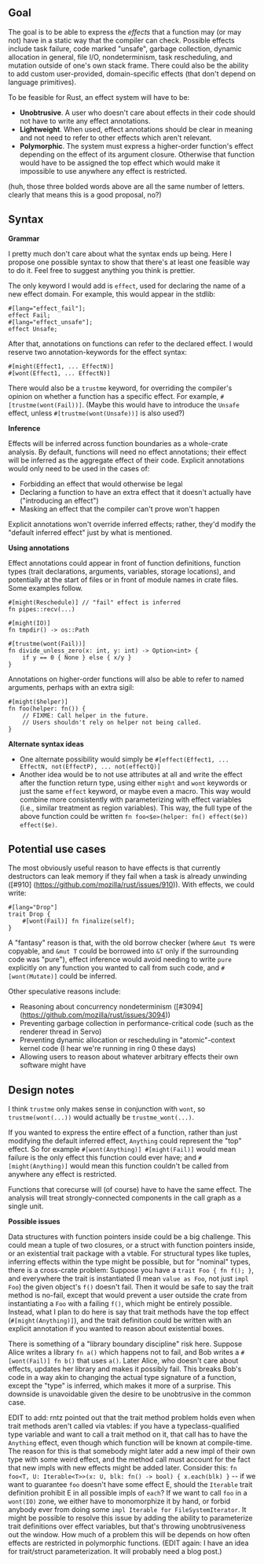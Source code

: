 ## Goal

The goal is to be able to express the *effects* that a function may (or may not) have in a static way that the compiler can check. Possible effects include task failure, code marked "unsafe", garbage collection, dynamic allocation in general, file I/O, nondeterminism, task rescheduling, and mutation outside of one's own stack frame. There could also be the ability to add custom user-provided, domain-specific effects (that don't depend on language primitives).

To be feasible for Rust, an effect system will have to be:
* **Unobtrusive**. A user who doesn't care about effects in their code should not have to write any effect annotations.
* **Lightweight**. When used, effect annotations should be clear in meaning and not need to refer to other effects which aren't relevant.
* **Polymorphic**. The system must express a higher-order function's effect depending on the effect of its argument closure. Otherwise that function would have to be assigned the top effect which would make it impossible to use anywhere any effect is restricted.

(huh, those three bolded words above are all the same number of letters. clearly that means this is a good proposal, no?)

## Syntax

**Grammar**

I pretty much don't care about what the syntax ends up being. Here I propose one possible syntax to show that there's at least one feasible way to do it. Feel free to suggest anything you think is prettier.

The only keyword I would add is ```effect```, used for declaring the name of a new effect domain. For example, this would appear in the stdlib:
```
#[lang="effect_fail"];
effect Fail;
#[lang="effect_unsafe"];
effect Unsafe;
```
After that, annotations on functions can refer to the declared effect. I would reserve two annotation-keywords for the effect syntax:
```
#[might(Effect1, ... EffectN)]
#[wont(Effect1, ... EffectN)]
```
There would also be a ```trustme``` keyword, for overriding the compiler's opinion on whether a function has a specific effect. For example, ```#[trustme(wont(Fail))]```. (Maybe this would have to introduce the ```Unsafe``` effect, unless ```#[trustme(wont(Unsafe))]``` is also used?)

**Inference**

Effects will be inferred across function boundaries as a whole-crate analysis. By default, functions will need no effect annotations; their effect will be inferred as the aggregate effect of their code. Explicit annotations would only need to be used in the cases of:
* Forbidding an effect that would otherwise be legal
* Declaring a function to have an extra effect that it doesn't actually have ("introducing an effect")
* Masking an effect that the compiler can't prove won't happen

Explicit annotations won't override inferred effects; rather, they'd modify the "default inferred effect" just by what is mentioned.

**Using annotations**

Effect annotations could appear in front of function definitions, function types (trait declarations, arguments, variables, storage locations), and potentially at the start of files or in front of module names in crate files. Some examples follow.
```
#[might(Reschedule)] // "fail" effect is inferred
fn pipes::recv(...)

#[might(IO)]
fn tmpdir() -> os::Path

#[trustme(wont(Fail))]
fn divide_unless_zero(x: int, y: int) -> Option<int> {
    if y == 0 { None } else { x/y }
}
```
Annotations on higher-order functions will also be able to refer to named arguments, perhaps with an extra sigil:
```
#[might($helper)]
fn foo(helper: fn()) {
    // FIXME: Call helper in the future.
    // Users shouldn't rely on helper not being called.
}
```

**Alternate syntax ideas**
* One alternate possibility would simply be ```#[effect(Effect1, ... EffectN, not(EffectP), ... not(effectQ)]```
* Another idea would be to not use attributes at all and write the effect after the function return type, using either ```might``` and ```wont``` keywords or just the same ```effect``` keyword, or maybe even a macro. This way would combine more consistently with parameterizing with effect variables (i.e., similar treatment as region variables). This way, the full type of the above function could be written ```fn foo<$e>(helper: fn() effect($e)) effect($e)```.

## Potential use cases

The most obviously useful reason to have effects is that currently destructors can leak memory if they fail when a task is already unwinding ([#910] (https://github.com/mozilla/rust/issues/910)). With effects, we could write:
```
#[lang="Drop"]
trait Drop {
    #[wont(Fail)] fn finalize(self);
}
```
A "fantasy" reason is that, with the old borrow checker (where ```&mut T```s were copyable, and ```&mut T``` could be borrowed into ```&T``` only if the surrounding code was "pure"), effect inference would avoid needing to write ```pure``` explicitly on any function you wanted to call from such code, and ```#[wont(Mutate)]``` could be inferred.

Other speculative reasons include:
* Reasoning about concurrency nondeterminism ([#3094] (https://github.com/mozilla/rust/issues/3094))
* Preventing garbage collection in performance-critical code (such as the renderer thread in Servo)
* Preventing dynamic allocation or rescheduling in "atomic"-context kernel code (I hear we're running in ring 0 these days)
* Allowing users to reason about whatever arbitrary effects their own software might have

## Design notes

I think ```trustme``` only makes sense in conjunction with ```wont```, so ```trustme(wont(...))``` would actually be ```trustme_wont(...)```.

If you wanted to express the entire effect of a function, rather than just modifying the default inferred effect, ```Anything``` could represent the "top" effect. So for example ```#[wont(Anything)] #[might(Fail)]``` would mean failure is the only effect this function could ever have; and ```#[might(Anything)]``` would mean this function couldn't be called from anywhere any effect is restricted.

Functions that corecurse will (of course) have to have the same effect. The analysis will treat strongly-connected components in the call graph as a single unit.

**Possible issues**

Data structures with function pointers inside could be a big challenge. This could mean a tuple of two closures, or a struct with function pointers inside, or an existential trait package with a vtable. For structural types like tuples, inferring effects within the type might be possible, but for "nominal" types, there is a cross-crate problem: Suppose you have a ```trait Foo { fn f(); }```, and everywhere the trait is instantiated (I mean ```value as Foo```, not just ```impl Foo```) the given object's ```f()``` doesn't fail. Then it would be safe to say the trait method is no-fail, except that would prevent a user outside the crate from instantiating a ```Foo``` with a failing ```f()```, which might be entirely possible. Instead, what I plan to do here is say that trait methods have the top effect (```#[might(Anything)]```), and the trait definition could be written with an explicit annotation if you wanted to reason about existential boxes.

There is something of a "library boundary discipline" risk here. Suppose Alice writes a library ```fn a()``` which happens not to fail, and Bob writes a ```#[wont(Fail)] fn b()``` that uses ```a()```. Later Alice, who doesn't care about effects, updates her library and makes it possibly fail. This breaks Bob's code in a way akin to changing the actual type signature of a function, except the "type" is inferred, which makes it more of a surprise. This downside is unavoidable given the desire to be unobtrusive in the common case.

EDIT to add: rntz pointed out that the trait method problem holds even when trait methods aren't called via vtables: if you have a typeclass-qualified type variable and want to call a trait method on it, that call has to have the ```Anything``` effect, even though which function will be known at compile-time. The reason for this is that somebody might later add a new impl of their own type with some weird effect, and the method call must account for the fact that new impls with new effects might be added later. Consider this: ```fn foo<T, U: Iterable<T>>(x: U, blk: fn() -> bool) { x.each(blk) }``` -- if we want to guarantee ```foo``` doesn't have some effect E, should the ```Iterable``` trait definition prohibit E in all possible impls of ```each```? If we want to call ```foo``` in a ```wont(IO)``` zone, we either have to monomorphize it by hand, or forbid anybody ever from doing some ```impl Iterable for FileSystemIterator```. It might be possible to resolve this issue by adding the ability to parameterize trait definitions over effect variables, but that's throwing unobtrusiveness out the window. How much of a problem this will be depends on how often effects are restricted in polymorphic functions. (EDIT again: I have an idea for trait/struct parameterization. It will probably need a blog post.)